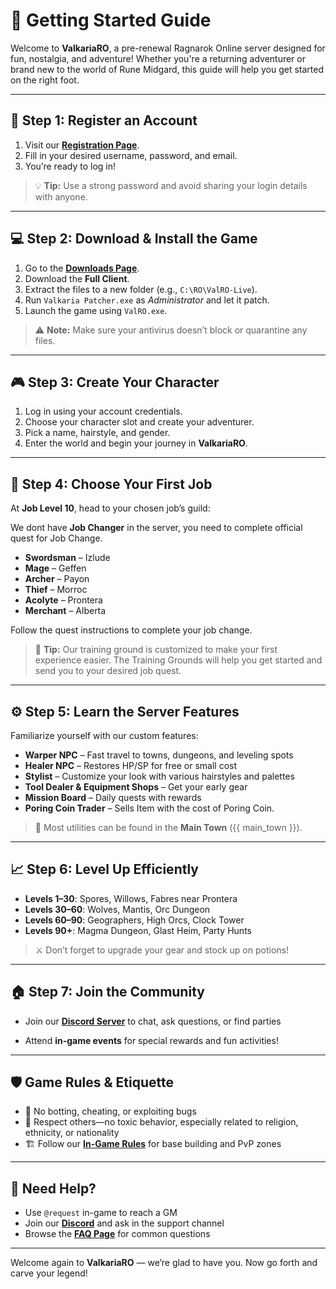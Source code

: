 # 🧭 Getting Started Guide

Welcome to **ValkariaRO**, a pre-renewal Ragnarok Online server designed for fun, nostalgia, and adventure! Whether you're a returning adventurer or brand new to the world of Rune Midgard, this guide will help you get started on the right foot.

---

## 📝 Step 1: Register an Account

1. Visit our **[Registration Page](https://valkariaro.com/?module=account&action=create)**.
2. Fill in your desired username, password, and email.
3. You’re ready to log in!

> 💡 **Tip:** Use a strong password and avoid sharing your login details with anyone.

---

## 💻 Step 2: Download & Install the Game

1. Go to the **[Downloads Page](https://valkariaro.com/?module=pages&action=download)**.
2. Download the **Full Client**.
3. Extract the files to a new folder (e.g., `C:\RO\ValRO-Live`).
4. Run `Valkaria Patcher.exe` as *Administrator* and let it patch.
5. Launch the game using `ValRO.exe`.

> ⚠️ **Note:** Make sure your antivirus doesn’t block or quarantine any files.

---

## 🎮 Step 3: Create Your Character

1. Log in using your account credentials.
2. Choose your character slot and create your adventurer.
3. Pick a name, hairstyle, and gender.
4. Enter the world and begin your journey in **ValkariaRO**.

---

## 🧙 Step 4: Choose Your First Job

At **Job Level 10**, head to your chosen job’s guild:

We dont have **Job Changer** in the server, you need to complete official quest for Job Change.

- **Swordsman** – Izlude  
- **Mage** – Geffen  
- **Archer** – Payon  
- **Thief** – Morroc  
- **Acolyte** – Prontera  
- **Merchant** – Alberta  

Follow the quest instructions to complete your job change.

> 🧪 **Tip:** Our training ground is customized to make your first experience easier. The Training Grounds will help you get started and send you to your desired job quest.

---

## ⚙️ Step 5: Learn the Server Features

Familiarize yourself with our custom features:

- **Warper NPC** – Fast travel to towns, dungeons, and leveling spots  
- **Healer NPC** – Restores HP/SP for free or small cost  
- **Stylist** – Customize your look with various hairstyles and palettes  
- **Tool Dealer & Equipment Shops** – Get your early gear  
- **Mission Board** – Daily quests with rewards  
- **Poring Coin Trader** – Sells Item with the cost of Poring Coin.

> 📍 Most utilities can be found in the **Main Town** ({{ main_town }}).

---

## 📈 Step 6: Level Up Efficiently

- **Levels 1–30**: Spores, Willows, Fabres near Prontera  
- **Levels 30–60**: Wolves, Mantis, Orc Dungeon  
- **Levels 60–90**: Geographers, High Orcs, Clock Tower  
- **Levels 90+**: Magma Dungeon, Glast Heim, Party Hunts  

> ⚔️ Don’t forget to upgrade your gear and stock up on potions!

---

## 🏠 Step 7: Join the Community

- Join our **[Discord Server](https://discord.gg/5sdvj8sPYg)** to chat, ask questions, or find parties  
<!-- - Check our **[Wiki Pages]({{ wiki_url }})** for class guides, leveling spots, and updates  
- Visit the **Marketplace** to trade with other players-->
- Attend **in-game events** for special rewards and fun activities!

---

## 🛡️ Game Rules & Etiquette

- 🚫 No botting, cheating, or exploiting bugs  
- 🤝 Respect others—no toxic behavior, especially related to religion, ethnicity, or nationality  
- 🏗️ Follow our **[In-Game Rules](rules.md)** for base building and PvP zones

---

## 💬 Need Help?

- Use `@request` in-game to reach a GM  
- Join our **[Discord](https://discord.gg/5sdvj8sPYg)** and ask in the support channel  
- Browse the **[FAQ Page](faq.md)** for common questions

---

Welcome again to **ValkariaRO** — we’re glad to have you. Now go forth and carve your legend!
